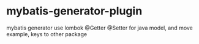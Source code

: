 # mybatis-generator-plugin
mybatis generator use lombok @Getter @Setter for java model, and move example, keys to other package
